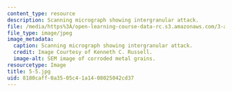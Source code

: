 ```yaml
---
content_type: resource
description: Scanning micrograph showing intergranular attack.
file: /media/https%3A/open-learning-course-data-rc.s3.amazonaws.com/3-a27-case-studies-in-forensic-metallurgy-fall-2007/8180caff0a3505c41a1408025042cd37_5-5.jpg
file_type: image/jpeg
image_metadata:
  caption: Scanning micrograph showing intergranular attack.
  credit: Image Courtesy of Kenneth C. Russell.
  image-alt: SEM image of corroded metal grains.
resourcetype: Image
title: 5-5.jpg
uid: 8180caff-0a35-05c4-1a14-08025042cd37
---
```

